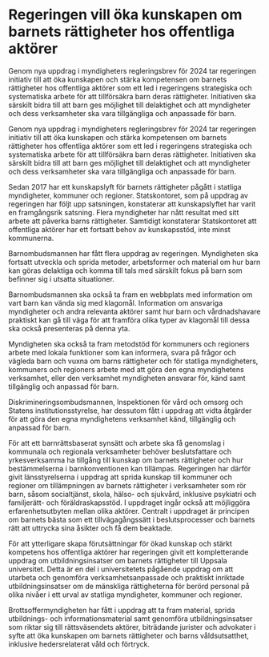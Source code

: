 # Regeringen vill öka kunskapen om barnets rättigheter hos offentliga aktörer

Genom nya uppdrag i myndigheters regleringsbrev för 2024 tar regeringen initiativ till att öka kunskapen och stärka kompetensen om barnets rättigheter hos offentliga aktörer som ett led i regeringens strategiska och systematiska arbete för att tillförsäkra barn deras rättigheter. Initiativen ska särskilt bidra till att barn ges möjlighet till delaktighet och att myndigheter och dess verksamheter ska vara tillgängliga och anpassade för barn.

Genom nya uppdrag i myndigheters regleringsbrev för 2024 tar regeringen initiativ till att öka kunskapen och stärka kompetensen om barnets rättigheter hos offentliga aktörer som ett led i regeringens strategiska och systematiska arbete för att tillförsäkra barn deras rättigheter. Initiativen ska särskilt bidra till att barn ges möjlighet till delaktighet och att myndigheter och dess verksamheter ska vara tillgängliga och anpassade för barn.

Sedan 2017 har ett kunskapslyft för barnets rättigheter pågått i statliga myndigheter, kommuner och regioner. Statskontoret, som på uppdrag av regeringen har följt upp satsningen, konstaterar att kunskapslyftet har varit en framgångsrik satsning. Flera myndigheter har nått resultat med sitt arbete att påverka barns rättigheter. Samtidigt konstaterar Statskontoret att offentliga aktörer har ett fortsatt behov av kunskapsstöd, inte minst kommunerna.

Barnombudsmannen har fått flera uppdrag av regeringen. Myndigheten ska fortsatt utveckla och sprida metoder, arbetsformer och material om hur barn kan göras delaktiga och komma till tals med särskilt fokus på barn som befinner sig i utsatta situationer.

Barnombudsmannen ska också ta fram en webbplats med information om vart barn kan vända sig med klagomål. Information om ansvariga myndigheter och andra relevanta aktörer samt hur barn och vårdnadshavare praktiskt kan gå till väga för att framföra olika typer av klagomål till dessa ska också presenteras på denna yta.

Myndigheten ska också ta fram metodstöd för kommuners och regioners arbete med lokala funktioner som kan informera, svara på frågor och vägleda barn och vuxna om barns rättigheter och för statliga myndigheters, kommuners och regioners arbete med att göra den egna myndighetens verksamhet, eller den verksamhet myndigheten ansvarar för, känd samt tillgänglig och anpassad för barn.

Diskrimineringsombudsmannen, Inspektionen för vård och omsorg och Statens institutionsstyrelse, har dessutom fått i uppdrag att vidta åtgärder för att göra den egna myndighetens verksamhet känd, tillgänglig och anpassad för barn.

För att ett barnrättsbaserat synsätt och arbete ska få genomslag i kommunala och regionala verksamheter behöver beslutsfattare och yrkesverksamma ha tillgång till kunskap om barnets rättigheter och hur bestämmelserna i barnkonventionen kan tillämpas. Regeringen har därför givit länsstyrelserna i uppdrag att sprida kunskap till kommuner och regioner om tillämpningen av barnets rättigheter i verksamheter som rör barn, såsom socialtjänst, skola, hälso- och sjukvård, inklusive psykiatri och familjerätt- och föräldraskapsstöd. I uppdraget ingår också att möjliggöra erfarenhetsutbyten mellan olika aktörer. Centralt i uppdraget är principen om barnets bästa som ett tillvägagångssätt i beslutsprocesser och barnets rätt att uttrycka sina åsikter och få dem beaktade.

För att ytterligare skapa förutsättningar för ökad kunskap och stärkt kompetens hos offentliga aktörer har regeringen givit ett kompletterande uppdrag om utbildningsinsatser om barnets rättigheter till Uppsala universitet. Detta är en del i universitetets pågående uppdrag om att utarbeta och genomföra verksamhetsanpassade och praktiskt inriktade utbildningsinsatser om de mänskliga rättigheterna för berörd personal på olika nivåer i ett urval av statliga myndigheter, kommuner och regioner.

Brottsoffermyndigheten har fått i uppdrag att ta fram material, sprida utbildnings- och informationsmaterial samt genomföra utbildningsinsatser som riktar sig till rättsväsendets aktörer, biträdande jurister och advokater i syfte att öka kunskapen om barnets rättigheter och barns våldsutsatthet, inklusive hedersrelaterat våld och förtryck.
